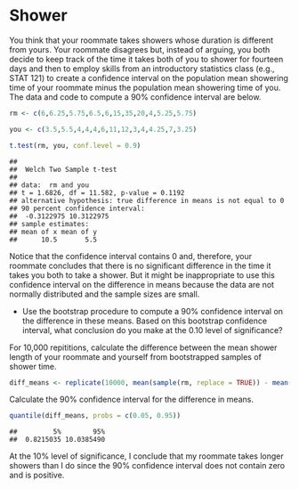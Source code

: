 Shower
================

You think that your roommate takes showers whose duration is different
from yours. Your roommate disagrees but, instead of arguing, you both
decide to keep track of the time it takes both of you to shower for
fourteen days and then to employ skills from an introductory statistics
class (e.g., STAT 121) to create a confidence interval on the population
mean showering time of your roommate minus the population mean showering
time of you. The data and code to compute a 90% confidence interval are
below.

``` r
rm <- c(6,6.25,5.75,6.5,6,15,35,20,4,5.25,5.75)

you <- c(3.5,5.5,4,4,4,6,11,12,3,4,4.25,7,3.25)

t.test(rm, you, conf.level = 0.9)
```

    ## 
    ##  Welch Two Sample t-test
    ## 
    ## data:  rm and you
    ## t = 1.6826, df = 11.582, p-value = 0.1192
    ## alternative hypothesis: true difference in means is not equal to 0
    ## 90 percent confidence interval:
    ##  -0.3122975 10.3122975
    ## sample estimates:
    ## mean of x mean of y 
    ##      10.5       5.5

Notice that the confidence interval contains 0 and, therefore, your
roommate concludes that there is no significant difference in the time
it takes you both to take a shower. But it might be inappropriate to use
this confidence interval on the difference in means because the data are
not normally distributed and the sample sizes are small.

  - Use the bootstrap procedure to compute a 90% confidence interval on
    the difference in these means. Based on this bootstrap confidence
    interval, what conclusion do you make at the 0.10 level of
    significance?

For 10,000 repititions, calculate the difference between the mean shower
length of your roommate and yourself from bootstrapped samples of shower
time.

``` r
diff_means <- replicate(10000, mean(sample(rm, replace = TRUE)) - mean(sample(you, replace = TRUE)))
```

Calculate the 90% confidence interval for the difference in means.

``` r
quantile(diff_means, probs = c(0.05, 0.95))
```

    ##         5%        95% 
    ##  0.8215035 10.0385490

At the 10% level of significance, I conclude that my roommate takes
longer showers than I do since the 90% confidence interval does not
contain zero and is positive.
